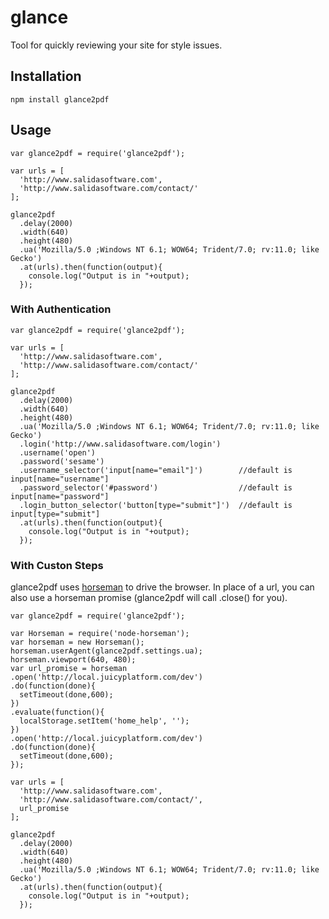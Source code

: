 # glance
Tool for quickly reviewing your site for style issues.

## Installation

    npm install glance2pdf

## Usage

    var glance2pdf = require('glance2pdf');
    
    var urls = [
      'http://www.salidasoftware.com',
      'http://www.salidasoftware.com/contact/'
    ];
    
    glance2pdf
      .delay(2000)
      .width(640)
      .height(480)
      .ua('Mozilla/5.0 ;Windows NT 6.1; WOW64; Trident/7.0; rv:11.0; like Gecko')
      .at(urls).then(function(output){
        console.log("Output is in "+output);
      });

### With Authentication

    var glance2pdf = require('glance2pdf');
    
    var urls = [
      'http://www.salidasoftware.com',
      'http://www.salidasoftware.com/contact/'
    ];
    
    glance2pdf
      .delay(2000)
      .width(640)
      .height(480)
      .ua('Mozilla/5.0 ;Windows NT 6.1; WOW64; Trident/7.0; rv:11.0; like Gecko')
      .login('http://www.salidasoftware.com/login')
      .username('open')
      .password('sesame')
      .username_selector('input[name="email"]')        //default is input[name="username"]
      .password_selector('#password')                  //default is input[name="password"]
      .login_button_selector('button[type="submit"]')  //default is input[type="submit"]
      .at(urls).then(function(output){
        console.log("Output is in "+output);
      });
      
      
### With Custon Steps

glance2pdf uses [horseman](http://www.horsemanjs.org/) to drive the browser.  In place of a url, you can also use a horseman promise (glance2pdf will call .close() for you).

    var glance2pdf = require('glance2pdf');
    
    var Horseman = require('node-horseman');
    var horseman = new Horseman();
    horseman.userAgent(glance2pdf.settings.ua);
    horseman.viewport(640, 480);
    var url_promise = horseman
    .open('http://local.juicyplatform.com/dev')
    .do(function(done){
      setTimeout(done,600);
    })
    .evaluate(function(){
      localStorage.setItem('home_help', '');
    })
    .open('http://local.juicyplatform.com/dev')
    .do(function(done){
      setTimeout(done,600);
    });
    
    var urls = [
      'http://www.salidasoftware.com',
      'http://www.salidasoftware.com/contact/',
      url_promise
    ];
    
    glance2pdf
      .delay(2000)
      .width(640)
      .height(480)
      .ua('Mozilla/5.0 ;Windows NT 6.1; WOW64; Trident/7.0; rv:11.0; like Gecko')
      .at(urls).then(function(output){
        console.log("Output is in "+output);
      });
